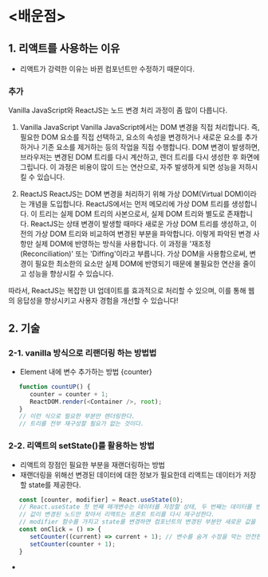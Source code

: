 # <배운점>

## 1. 리액트를 사용하는 이유

- 리액트가 강력한 이유는 바뀐 컴포넌트만 수정하기 때문이다.

### 추가

Vanilla JavaScript와 ReactJS는 노드 변경 처리 과정이 좀 많이 다릅니다.

1. Vanilla JavaScript
   Vanilla JavaScript에서는 DOM 변경을 직접 처리합니다. 즉, 필요한 DOM 요소를 직접 선택하고, 요소의 속성을 변경하거나 새로운 요소를 추가하거나 기존 요소를 제거하는 등의 작업을 직접 수행합니다.
   DOM 변경이 발생하면, 브라우저는 변경된 DOM 트리를 다시 계산하고, 렌더 트리를 다시 생성한 후 화면에 그립니다. 이 과정은 비용이 많이 드는 연산으로, 자주 발생하게 되면 성능을 저하시킬 수 있습니다.

2. ReactJS
   ReactJS는 DOM 변경을 처리하기 위해 가상 DOM(Virtual DOM)이라는 개념을 도입합니다. ReactJS에서는 먼저 메모리에 가상 DOM 트리를 생성합니다. 이 트리는 실제 DOM 트리의 사본으로서, 실제 DOM 트리와 별도로 존재합니다.
   ReactJS는 상태 변경이 발생할 때마다 새로운 가상 DOM 트리를 생성하고, 이전의 가상 DOM 트리와 비교하여 변경된 부분을 파악합니다. 이렇게 파악된 변경 사항만 실제 DOM에 반영하는 방식을 사용합니다. 이 과정을 '재조정(Reconciliation)' 또는 'Diffing'이라고 부릅니다.
   가상 DOM을 사용함으로써, 변경이 필요한 최소한의 요소만 실제 DOM에 반영되기 때문에 불필요한 연산을 줄이고 성능을 향상시킬 수 있습니다.

따라서, ReactJS는 복잡한 UI 업데이트를 효과적으로 처리할 수 있으며, 이를 통해 웹의 응답성을 향상시키고 사용자 경험을 개선할 수 있습니다!

## 2. 기술

### 2-1. vanilla 방식으로 리랜더링 하는 방법법

- Element 내에 변수 추가하는 방법 {counter}

```JavaScript
   function countUP() {
      counter = counter + 1;
      ReactDOM.render(<Container />, root);
   }
   // 이런 식으로 필요한 부분만 렌더링한다.
   // 트리를 전부 재구성할 필요가 없는 것이다.

```

### 2-2. 리액트의 setState()를 활용하는 방법

- 리액트의 장점인 필요한 부분을 재랜더링하는 방법
- 재랜더링을 위해선 변경된 데이터에 대한 정보가 필요한데 리액트는 데이터가 저장할 state를 제공한다.

```JavaScript
   const [counter, modifier] = React.useState(0);
   // React.useState 첫 번째 매개변수는 데이터를 저장할 상태, 두 번째는 데이터를 변경하는 변경자 함수를 넣는다.
   // 값이 변경된 노드만 찾아서 리액트는 프론트 트리를 다시 재구성한다.
   // modifier 함수를 가지고 state를 변경하면 컴포넌트의 변경된 부분만 새로운 값을 가지고 재랜더링된다.
   const onClick = () => {
      setCounter((current) => current + 1); // 변수를 숨겨 수정을 막는 안전한 방법
      setCounter(counter + 1);
   }
```

-
